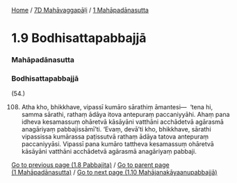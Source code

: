 
[Home](/) / [7D Mahāvaggapāḷi](/tipitaka/7D.md) / [1 Mahāpadānasutta](/tipitaka/7D/1.md)

# 1.9 Bodhisattapabbajjā

### Mahāpadānasutta

### Bodhisattapabbajjā

(54.)

108. Atha kho, bhikkhave, vipassī kumāro sārathiṃ āmantesi—  ‘tena hi, samma sārathi, rathaṃ ādāya itova antepuraṃ paccaniyyāhi. Ahaṃ pana idheva kesamassuṃ ohāretvā kāsāyāni vatthāni acchādetvā agārasmā anagāriyaṃ pabbajissāmī’ti. ‘Evaṃ, devā’ti kho, bhikkhave, sārathi vipassissa kumārassa paṭissutvā rathaṃ ādāya tatova antepuraṃ paccaniyyāsi. Vipassī pana kumāro tattheva kesamassuṃ ohāretvā kāsāyāni vatthāni acchādetvā agārasmā anagāriyaṃ pabbaji.

[Go to previous page (1.8 Pabbajita)](/tipitaka/7D/1/1.8.md) / [Go to parent page (1 Mahāpadānasutta)](/tipitaka/7D/1.md) / [Go to next page (1.10 Mahājanakāyaanupabbajjā)](/tipitaka/7D/1/1.10.md)


